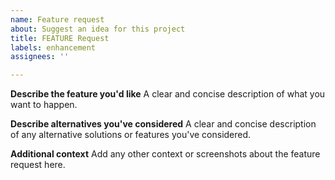 ```yaml
---
name: Feature request
about: Suggest an idea for this project
title: FEATURE Request
labels: enhancement
assignees: ''

---
```


**Describe the feature you'd like**
A clear and concise description of what you want to happen.

**Describe alternatives you've considered**
A clear and concise description of any alternative solutions or features you've considered.

**Additional context**
Add any other context or screenshots about the feature request here.
